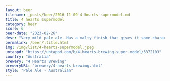 ```yaml
---
layout: beer
filename: _posts/beer/2016-11-09-4-hearts-supermodel.md
title: 4 hearts supermodel
category: beer
score: 6
beer-date: "2023-02-26"
desc: "Very mild pale ale. Has a malty finish that gives it some character"
permalink: /beer/:title.html
img: /img/list/4-hearts-supermodel.jpeg
untappd: "https://untappd.com/b/4-hearts-brewing-super-model/3372103"
country: "Australia"
brewery: "4 Hearts Brewing"
breweryURL: "brewery/4-hearts-brewing.html"
style: "Pale Ale - Australian"
---
```

